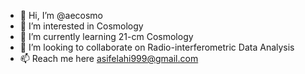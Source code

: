 - 👋 Hi, I’m @aecosmo
- 👀 I’m interested in Cosmology
- 🌱 I’m currently learning 21-cm Cosmology
- 💞️ I’m looking to collaborate on Radio-interferometric Data Analysis
- 📫 Reach me here asifelahi999@gmail.com

<!---
aecosmo/aecosmo is a ✨ special ✨ repository because its `README.md` (this file) appears on your GitHub profile.
You can click the Preview link to take a look at your changes.
--->
